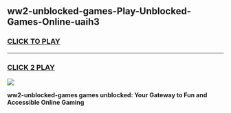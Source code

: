 
## ww2-unblocked-games-Play-Unblocked-Games-Online-uaih3
<h3>
<a href="https://premium76.site?title=ww2-unblocked-games&ref=24A">CLICK TO PLAY</a></h3>
<hr>

<h3>
<a href="https://premium76.site?title=ww2-unblocked-games&ref=24A">CLICK 2 PLAY</a>
  
</h3>

<a href="https://premium76.site?title=ww2-unblocked-games&ref=24A"><img src="https://clearcache.store/games.png"></a>


**ww2-unblocked-games games unblocked: Your Gateway to Fun and Accessible Online Gaming**
